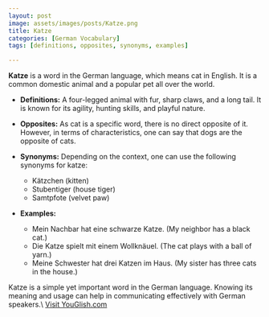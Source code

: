 ```yaml
---
layout: post
image: assets/images/posts/Katze.png
title: Katze
categories: [German Vocabulary]
tags: [definitions, opposites, synonyms, examples]

---
```


**Katze** is a word in the German language, which means cat in English. It is a common domestic animal and a popular pet all over the world. 

* **Definitions:** A four-legged animal with fur, sharp claws, and a long tail. It is known for its agility, hunting skills, and playful nature. 

* **Opposites:** As cat is a specific word, there is no direct opposite of it. However, in terms of characteristics, one can say that dogs are the opposite of cats.

* **Synonyms:** Depending on the context, one can use the following synonyms for katze:

  - Kätzchen (kitten)
  - Stubentiger (house tiger)
  - Samtpfote (velvet paw) 

* **Examples:** 
  - Mein Nachbar hat eine schwarze Katze. (My neighbor has a black cat.)
  - Die Katze spielt mit einem Wollknäuel. (The cat plays with a ball of yarn.)
  - Meine Schwester hat drei Katzen im Haus. (My sister has three cats in the house.)

Katze is a simple yet important word in the German language. Knowing its meaning and usage can help in communicating effectively with German speakers.\ <a id="yg-widget-0" class="youglish-widget" data-query="Katze" data-lang="german" data-components="8412" data-auto-start="0" data-bkg-color="theme_light" data-title="How%20to%20pronounce%20Katze%20in%20German"  rel="nofollow" href="https://youglish.com">Visit YouGlish.com</a><script async src="https://youglish.com/public/emb/widget.js" charset="utf-8"></script>